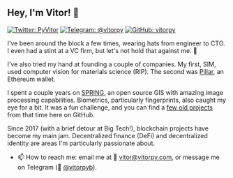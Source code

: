 ## Hey, I'm Vitor! 👋

[![Twitter: PyVitor](https://img.shields.io/twitter/follow/PyVitor?style=social)](https://twitter.com/PyVitor)
[![Telegram: @vitorpy](https://img.shields.io/badge/telegram-Channel-blue?logo=telegram)](https://t.me/vitorpy)
[![GitHub: vitorpy](https://img.shields.io/github/followers/vitorpy?label=follow&style=social)](https://github.com/vitorpy)

I've been around the block a few times, wearing hats from engineer to CTO. I even had a stint at a VC firm, but let's not hold that against me. 🙈

I've also tried my hand at founding a couple of companies. My first, SIM, used computer vision for materials science (RIP). The second was [Pillar](https://pillar.fi), an Ethereum wallet.

I spent a couple years on [SPRING](http://www.dpi.inpe.br/spring/), an open source GIS with amazing image processing capabilities. Biometrics, particularly fingerprints, also caught my eye for a bit. It was a fun challenge, and you can find a [few old projects](https://github.com/vitorpy/qwsqviewer) from that time here on GitHub.

Since 2017 (with a brief detour at Big Tech!), blockchain projects have become my main jam. Decentralized finance (DeFi) and decentralized identity are areas I'm particularly passionate about.

- 📫 How to reach me: email me at 📧 [vitor@vitorpy.com](mailto:vitor@vitorpy.com), or message me on Telegram (💬 [@vitorpyb](https://t.me/vitorpyb)).
